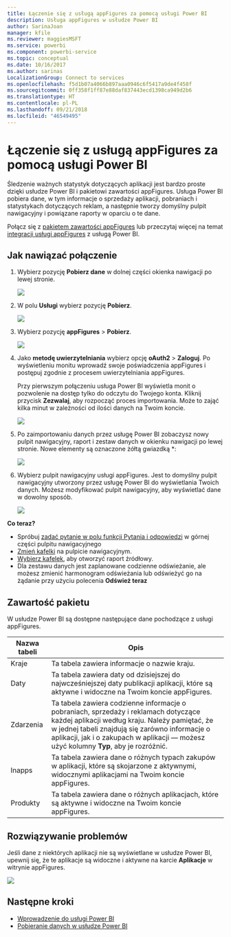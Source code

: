 ```yaml
---
title: Łączenie się z usługą appFigures za pomocą usługi Power BI
description: Usługa appFigures w usłudze Power BI
author: SarinaJoan
manager: kfile
ms.reviewer: maggiesMSFT
ms.service: powerbi
ms.component: powerbi-service
ms.topic: conceptual
ms.date: 10/16/2017
ms.author: sarinas
LocalizationGroup: Connect to services
ms.openlocfilehash: f5d1b07a4066b897aaa0946c6f5417a9de4f458f
ms.sourcegitcommit: 0ff358f1ff87e88daf837443ecd1398ca949d2b6
ms.translationtype: HT
ms.contentlocale: pl-PL
ms.lasthandoff: 09/21/2018
ms.locfileid: "46549495"
---
```

# <a name="connect-to-appfigures-with-power-bi"></a>Łączenie się z usługą appFigures za pomocą usługi Power BI
Śledzenie ważnych statystyk dotyczących aplikacji jest bardzo proste dzięki usłudze Power BI i pakietowi zawartości appFigures. Usługa Power BI pobiera dane, w tym informacje o sprzedaży aplikacji, pobraniach i statystykach dotyczących reklam, a następnie tworzy domyślny pulpit nawigacyjny i powiązane raporty w oparciu o te dane.

Połącz się z [pakietem zawartości appFigures](https://app.powerbi.com/getdata/services/appfigures) lub przeczytaj więcej na temat [integracji usługi appFigures](https://powerbi.microsoft.com/integrations/appfigures) z usługą Power BI.

## <a name="how-to-connect"></a>Jak nawiązać połączenie
1. Wybierz pozycję **Pobierz dane** w dolnej części okienka nawigacji po lewej stronie.
   
   ![](media/service-connect-to-appfigures/pbi_getdata.png)
2. W polu **Usługi** wybierz pozycję **Pobierz**.
   
   ![](media/service-connect-to-appfigures/pbi_getservices.png)
3. Wybierz pozycję **appFigures** \> **Pobierz**.
   
   ![](media/service-connect-to-appfigures/appfigures.png)
4. Jako **metodę uwierzytelniania** wybierz opcję **oAuth2** \> **Zaloguj**. Po wyświetleniu monitu wprowadź swoje poświadczenia appFigures i postępuj zgodnie z procesem uwierzytelniania appFigures.
   
   Przy pierwszym połączeniu usługa Power BI wyświetla monit o pozwolenie na dostęp tylko do odczytu do Twojego konta. Kliknij przycisk **Zezwalaj**, aby rozpocząć proces importowania. Może to zająć kilka minut w zależności od ilości danych na Twoim koncie.
   
   ![](media/service-connect-to-appfigures/appfiguresdoc_06.png)
5. Po zaimportowaniu danych przez usługę Power BI zobaczysz nowy pulpit nawigacyjny, raport i zestaw danych w okienku nawigacji po lewej stronie. Nowe elementy są oznaczone żółtą gwiazdką \*:
   
    ![](media/service-connect-to-appfigures/pbi_appfigures3.png)
6. Wybierz pulpit nawigacyjny usługi appFigures. Jest to domyślny pulpit nawigacyjny utworzony przez usługę Power BI do wyświetlania Twoich danych. Możesz modyfikować pulpit nawigacyjny, aby wyświetlać dane w dowolny sposób.
   
    ![](media/service-connect-to-appfigures/appfiguresdoc_01.png)

**Co teraz?**

* Spróbuj [zadać pytanie w polu funkcji Pytania i odpowiedzi](consumer/end-user-q-and-a.md) w górnej części pulpitu nawigacyjnego
* [Zmień kafelki](service-dashboard-edit-tile.md) na pulpicie nawigacyjnym.
* [Wybierz kafelek](consumer/end-user-tiles.md), aby otworzyć raport źródłowy.
* Dla zestawu danych jest zaplanowane codzienne odświeżanie, ale możesz zmienić harmonogram odświeżania lub odświeżyć go na żądanie przy użyciu polecenia **Odśwież teraz**

## <a name="whats-included"></a>Zawartość pakietu
W usłudze Power BI są dostępne następujące dane pochodzące z usługi appFigures.

| **Nazwa tabeli** | **Opis** |
| --- | --- |
| Kraje |Ta tabela zawiera informacje o nazwie kraju. |
| Daty |Ta tabela zawiera daty od dzisiejszej do najwcześniejszej daty publikacji aplikacji, które są aktywne i widoczne na Twoim koncie appFigures. |
| Zdarzenia |Ta tabela zawiera codzienne informacje o pobraniach, sprzedaży i reklamach dotyczące każdej aplikacji według kraju. Należy pamiętać, że w jednej tabeli znajdują się zarówno informacje o aplikacji, jak i o zakupach w aplikacji — możesz użyć kolumny <strong>Typ</strong>, aby je rozróżnić. |
| Inapps |Ta tabela zawiera dane o różnych typach zakupów w aplikacji, które są skojarzone z aktywnymi, widocznymi aplikacjami na Twoim koncie appFigures. |
| Produkty |Ta tabela zawiera dane o różnych aplikacjach, które są aktywne i widoczne na Twoim koncie appFigures. |

## <a name="troubleshooting"></a>Rozwiązywanie problemów
Jeśli dane z niektórych aplikacji nie są wyświetlane w usłudze Power BI, upewnij się, że te aplikacje są widoczne i aktywne na karcie **Aplikacje** w witrynie appFigures.

![](media/service-connect-to-appfigures/appfiguresdoc_11.png)

## <a name="next-steps"></a>Następne kroki
* [Wprowadzenie do usługi Power BI](service-get-started.md)
* [Pobieranie danych w usłudze Power BI](service-get-data.md)

